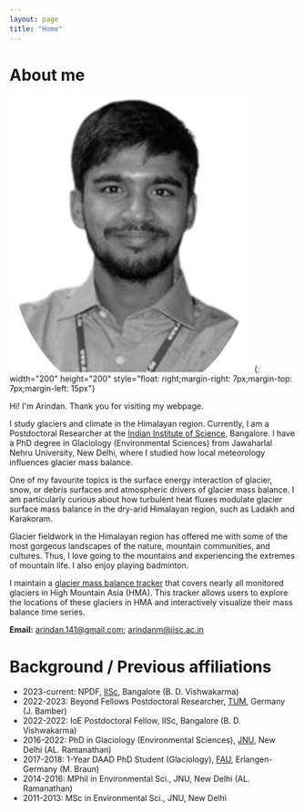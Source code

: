 ```yaml
---
layout: page
title: "Home"
---
```


# About me 

![img](/images/Mandal-removebg-preview-modified-modified-modified.png){: width="200" height="200" style="float: right;margin-right: 7px;margin-top: 7px;margin-left: 15px"}

Hi! I'm Arindan. Thank you for visiting my webpage. 

I study glaciers and climate in the Himalayan region. Currently, I am a Postdoctoral Researcher at the [Indian Institute of Science](http://www.icwar.iisc.ac.in/), Bangalore. I have a PhD degree in Glaciology (Environmental Sciences) from Jawaharlal Nehru University, New Delhi, where I studied how local meteorology influences glacier mass balance.

One of my favourite topics is the surface energy interaction of glacier, snow, or debris surfaces and atmospheric drivers of glacier mass balance. I am particularly curious about how turbulent heat fluxes modulate glacier surface mass balance in the dry-arid Himalayan region, such as Ladakh and Karakoram.

Glacier fieldwork in the Himalayan region has offered me with some of the most gorgeous landscapes of the nature, mountain communities, and cultures. Thus, I love going to the mountains and experiencing the extremes of mountain life. I also enjoy playing badminton. 

I maintain a [glacier mass balance tracker](https://arindan.github.io/HMA_MB_Tracker/) that covers nearly all monitored glaciers in High Mountain Asia (HMA). This tracker allows users to explore the locations of these glaciers in HMA and interactively visualize their mass balance time series.

**Email:** arindan.141@gmail.com; arindanm@iisc.ac.in 

# Background / Previous affiliations

* 2023-current: NPDF, [IISc](http://www.icwar.iisc.ac.in/), Bangalore (B. D. Vishwakarma)<br />
* 2022-2023: Beyond Fellows Postdoctoral Researcher, [TUM](https://ai4eo.de/our-team), Germany (J. Bamber)<br />
* 2022-2022: IoE Postdoctoral Fellow, IISc, Bangalore (B. D. Vishwakarma)<br />
* 2016-2022: PhD in Glaciology (Environmental Sciences), [JNU](https://www.jnu.ac.in/ses), New Delhi (AL. Ramanathan)<br />
* 2017-2018: 1-Year DAAD PhD Student (Glaciology), [FAU](https://www.geography.nat.fau.eu/), Erlangen-Germany (M. Braun)<br />
* 2014-2016: MPhil in Environmental Sci., JNU, New Delhi (AL. Ramanathan)<br />
* 2011-2013: MSc in Environmental Sci., JNU, New Delhi
